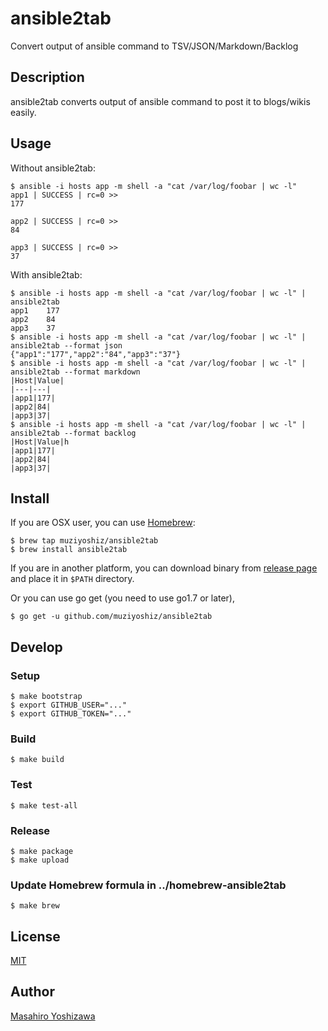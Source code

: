 # ansible2tab

Convert output of ansible command to TSV/JSON/Markdown/Backlog

## Description

ansible2tab converts output of ansible command to post it to blogs/wikis easily.

## Usage

Without ansible2tab:

```
$ ansible -i hosts app -m shell -a "cat /var/log/foobar | wc -l"
app1 | SUCCESS | rc=0 >>
177

app2 | SUCCESS | rc=0 >>
84

app3 | SUCCESS | rc=0 >>
37
```

With ansible2tab:

```
$ ansible -i hosts app -m shell -a "cat /var/log/foobar | wc -l" | ansible2tab
app1	177
app2	84
app3	37
$ ansible -i hosts app -m shell -a "cat /var/log/foobar | wc -l" | ansible2tab --format json
{"app1":"177","app2":"84","app3":"37"}
$ ansible -i hosts app -m shell -a "cat /var/log/foobar | wc -l" | ansible2tab --format markdown
|Host|Value|
|---|---|
|app1|177|
|app2|84|
|app3|37|
$ ansible -i hosts app -m shell -a "cat /var/log/foobar | wc -l" | ansible2tab --format backlog
|Host|Value|h
|app1|177|
|app2|84|
|app3|37|
```

## Install

If you are OSX user, you can use [Homebrew](https://brew.sh/):

```
$ brew tap muziyoshiz/ansible2tab
$ brew install ansible2tab
```

If you are in another platform, you can download binary from [release page](https://github.com/muziyoshiz/ansible2tab/releases) and place it in `$PATH` directory.

Or you can use go get (you need to use go1.7 or later),

```
$ go get -u github.com/muziyoshiz/ansible2tab
```

## Develop

### Setup

```
$ make bootstrap
$ export GITHUB_USER="..."
$ export GITHUB_TOKEN="..."
```

### Build

```
$ make build
```

### Test

```
$ make test-all
```

### Release 

```
$ make package
$ make upload
```

### Update Homebrew formula in ../homebrew-ansible2tab

```
$ make brew
```

## License

[MIT](https://github.com/muziyoshiz/ansible2tab/blob/master/LICENCE)

## Author

[Masahiro Yoshizawa](https://github.com/muziyoshiz)
